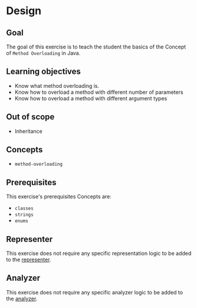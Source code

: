 # Design

## Goal

The goal of this exercise is to teach the student the basics of the Concept of `Method Overloading` in Java.

## Learning objectives

- Know what method overloading is.
- Know how to overload a method with different number of parameters
- Know how to overload a method with different argument types

## Out of scope

- Inheritance 

## Concepts

- `method-overloading`

## Prerequisites

This exercise's prerequisites Concepts are:

- `classes`
- `strings`
- `enums`

## Representer

This exercise does not require any specific representation logic to be added to the [representer][representer-java].

## Analyzer

This exercise does not require any specific analyzer logic to be added to the [analyzer][analyzer-java].

[representer-java]: https://github.com/exercism/java-representer
[analyzer-java]: https://github.com/exercism/java-analyzer
